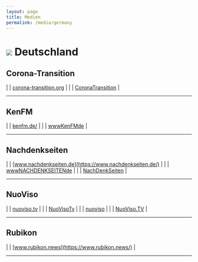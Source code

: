 ```yaml
---
layout: page
title: Medien
permalink: /media/germany
---
```


# <img src="{{site.baseurl}}/assets/img/flaggen/de.png"> Deutschland

## Corona-Transition

| <i class="fas fa-globe"></i>    | [corona-transition.org](https://corona-transition.org) |
| <i class="fab fa-telegram"></i> | [CoronaTransition](https://t.me/CoronaTransition) |

---

## KenFM

| <i class="fas fa-globe"></i>    | [kenfm.de/](https://kenfm.de/) |
| <i class="fab fa-youtube"></i>  | [wwwKenFMde](https://www.youtube.com/user/wwwKenFMde) |

---

## Nachdenkseiten

| <i class="fas fa-globe"></i>    | [www.nachdenkseiten.de](https://www.nachdenkseiten.de/) |
| <i class="fab fa-youtube"></i>  | [wwwNACHDENKSEITENde](https://www.youtube.com/user/wwwNACHDENKSEITENde) |
| <i class="fab fa-facebook"></i> | [NachDenkSeiten](https://www.facebook.com/NachDenkSeiten) |

---

## NuoViso

| <i class="fas fa-globe"></i>    | [nuoviso.tv](https://nuoviso.tv/) |
| <i class="fab fa-youtube"></i>  | [NuoVisoTv](https://www.youtube.com/user/NuoVisoTv) |
| <i class="fab fa-telegram"></i> | [nuoviso](https://t.me/nuoviso) |
| <i class="fab fa-facebook"></i> | [NuoViso.TV](https://www.facebook.com/NuoViso.TV/) |

---

## Rubikon

| <i class="fas fa-globe"></i>    | [www.rubikon.news](https://www.rubikon.news/) |

---
